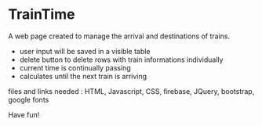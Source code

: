 # TrainTime

A web page created to manage the arrival and destinations of trains. 

  - user input will be saved in a visible table
  - delete button to delete rows with train informations individually 
  - current time is continually passing 
  - calculates until the next train is arriving 
 
 files and links needed : HTML, Javascript, CSS, firebase, JQuery, bootstrap, google fonts
 
 Have fun!
